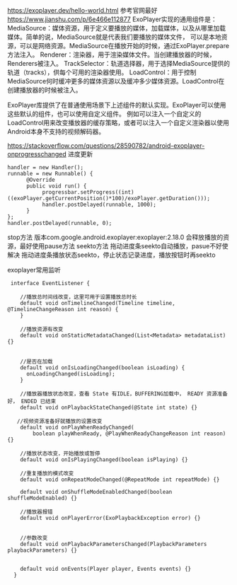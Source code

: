 
https://exoplayer.dev/hello-world.html 参考官网最好
https://www.jianshu.com/p/6e466e112877
ExoPlayer实现的通用组件是：
MediaSource：媒体资源，用于定义要播放的媒体，加载媒体，以及从哪里加载媒体。简单的说，MediaSource就是代表我们要播放的媒体文件，
   可以是本地资源，可以是网络资源。MediaSource在播放开始的时候，通过ExoPlayer.prepare方法注入。
Renderer：渲染器，用于渲染媒体文件。当创建播放器的时候，Renderers被注入。
TrackSelector：轨道选择器，用于选择MediaSource提供的轨道（tracks），供每个可用的渲染器使用。
LoadControl：用于控制MediaSource何时缓冲更多的媒体资源以及缓冲多少媒体资源。LoadControl在创建播放器的时候被注入。


ExoPlayer库提供了在普通使用场景下上述组件的默认实现。ExoPlayer可以使用这些默认的组件，也可以使用自定义组件。
   例如可以注入一个自定义的LoadControl用来改变播放器的缓存策略，或者可以注入一个自定义渲染器以使用Android本身不支持的视频解码器。


https://stackoverflow.com/questions/28590782/android-exoplayer-onprogresschanged
进度更新
```
handler = new Handler();
runnable = new Runnable() {
      @Override
      public void run() {
           progressbar.setProgress((int) ((exoPlayer.getCurrentPosition()*100)/exoPlayer.getDuration()));
           handler.postDelayed(runnable, 1000);
      }
};
handler.postDelayed(runnable, 0);
```

stop方法 版本com.google.android.exoplayer:exoplayer:2.18.0
会释放播放的资源，最好使用pause方法
seekto方法
拖动进度条seekto自动播放，pasue不好使
解决 拖动进度条播放状态seekto，停止状态记录进度，播放按钮时再seekto



exoplayer常用监听
```
 interface EventListener {

    //播放总时间线改变，这里可用于设置播放总时长
    default void onTimelineChanged(Timeline timeline, @TimelineChangeReason int reason) { 
    }

    //播放资源有改变
    default void onStaticMetadataChanged(List<Metadata> metadataList) {}

    
    //是否在加载
    default void onIsLoadingChanged(boolean isLoading) {
      onLoadingChanged(isLoading);
    }
 
    //播放器播放状态改变，查看 State 有IDLE，BUFFERING加载中， READY 资源准备好， ENDED 已结束 
    default void onPlaybackStateChanged(@State int state) {}

   //视频资源准备好就播放的设置改变    
    default void onPlayWhenReadyChanged(
        boolean playWhenReady, @PlayWhenReadyChangeReason int reason) {}
 
    //播放状态改变，开始播放或暂停
    default void onIsPlayingChanged(boolean isPlaying) {}

    //重复播放的模式改变 
    default void onRepeatModeChanged(@RepeatMode int repeatMode) {}
 
    default void onShuffleModeEnabledChanged(boolean shuffleModeEnabled) {}

    //播放器报错
    default void onPlayerError(ExoPlaybackException error) {}
 

 	//参数改变    
    default void onPlaybackParametersChanged(PlaybackParameters playbackParameters) {}
 
     
    default void onEvents(Player player, Events events) {}
  }

```
